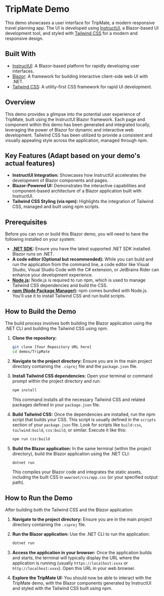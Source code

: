 # TripMate Demo

This demo showcases a user interface for TripMate, a modern responsive travel planning app. The UI is developed using [InstructUI](https://instructui.com/), a Blazor-based UI development tool, and styled with [Tailwind CSS](https://tailwindcss.com/) for a modern and responsive design.

## Built With

* [InstructUI](https://instructui.com/): A Blazor-based platform for rapidly developing user interfaces.
* [Blazor](https://dotnet.microsoft.com/en-us/apps/aspnet/web-apps/blazor): A framework for building interactive client-side web UI with .NET.
* [Tailwind CSS](https://tailwindcss.com/): A utility-first CSS framework for rapid UI development.

## Overview

This demo provides a glimpse into the potential user experience of TripMate, built using the InstructUI Blazor framework. Each page and component within this demo has been generated and integrated locally, leveraging the power of Blazor for dynamic and interactive web development. Tailwind CSS has been utilized to provide a consistent and visually appealing style across the application, managed through npm.

## Key Features (Adapt based on your demo's actual features)

* **InstructUI Integration:** Showcases how InstructUI accelerates the development of Blazor components and pages.
* **Blazor-Powered UI:** Demonstrates the interactive capabilities and component-based architecture of a Blazor application built with InstructUI.
* **Tailwind CSS Styling (via npm):** Highlights the integration of Tailwind CSS, managed and built using npm scripts.
  
## Prerequisites

Before you can run or build this Blazor demo, you will need to have the following installed on your system:

* **[.NET SDK](https://dotnet.microsoft.com/download):** Ensure you have the latest supported .NET SDK installed. Blazor runs on .NET.
* **A code editor (Optional but recommended):** While you can build and run the application from the command line, a code editor like Visual Studio, Visual Studio Code with the C# extension, or JetBrains Rider can enhance your development experience.
* **[Node.js](https://nodejs.org/):** Node.js is required to run npm, which is used to manage Tailwind CSS dependencies and build the CSS.
* **[npm (Node Package Manager)](https://www.npmjs.com/):** npm comes bundled with Node.js. You'll use it to install Tailwind CSS and run build scripts.

## How to Build the Demo

The build process involves both building the Blazor application using the .NET CLI and building the Tailwind CSS using npm.

1.  **Clone the repository:**
    ```bash
    git clone [Your Repository URL here]
    cd demos/TripMate
    ```

2.  **Navigate to the project directory:** Ensure you are in the main project directory containing the `.csproj` file and the `package.json` file.

3.  **Install Tailwind CSS dependencies:** Open your terminal or command prompt within the project directory and run:
    ```bash
    npm install
    ```
    This command installs all the necessary Tailwind CSS and related packages defined in your `package.json` file.

4.  **Build Tailwind CSS:** Once the dependencies are installed, run the npm script that builds your CSS. This script is usually defined in the `scripts` section of your `package.json` file. Look for scripts like `build:css`, `tailwind:build`, `css:build`, or similar. Execute it like this:
    ```bash
    npm run css:build
    ```

5.  **Build the Blazor application:** In the same terminal (within the project directory), build the Blazor application using the .NET CLI:
    ```bash
    dotnet run
    ```
    This compiles your Blazor code and integrates the static assets, including the built CSS in `wwwroot/css/app.css` (or your specified output path).

## How to Run the Demo

After building both the Tailwind CSS and the Blazor application:

1.  **Navigate to the project directory:** Ensure you are in the main project directory containing the `.csproj` file.

2.  **Run the Blazor application:** Use the .NET CLI to run the application:
    ```bash
    dotnet run
    ```

3.  **Access the application in your browser:** Once the application builds and starts, the terminal will typically display the URL where the application is running (usually `https://localhost:xxxx` or `http://localhost:xxxx`). Open this URL in your web browser.

4.  **Explore the TripMate UI:** You should now be able to interact with the TripMate demo, with the Blazor components generated by InstructUI and styled with the Tailwind CSS built using npm.
